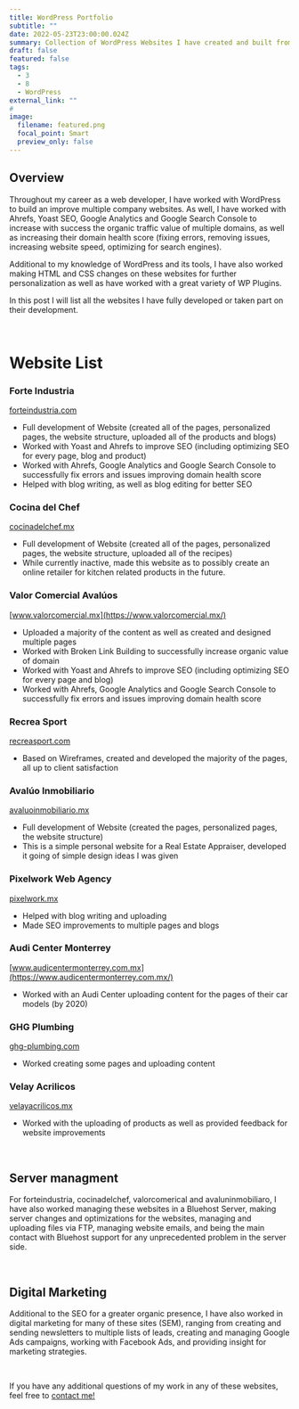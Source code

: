 ```yaml
---
title: WordPress Portfolio
subtitle: ""
date: 2022-05-23T23:00:00.024Z
summary: Collection of WordPress Websites I have created and built from scratch, or worked at uploading new content, fixing errors and issues, and optimizing for SEO and domain health scores.
draft: false
featured: false
tags:
  - 3
  - 8
  - WordPress
external_link: ""
# 
image:
  filename: featured.png
  focal_point: Smart
  preview_only: false
---
```


## Overview
Throughout my career as a web developer, I have worked with WordPress to build an improve multiple company websites. As well, I have worked with Ahrefs, Yoast SEO, Google Analytics and Google Search Console to increase with success the organic traffic value of multiple domains, as well as increasing their domain health score (fixing errors, removing issues, increasing website speed, optimizing for search engines).

Additional to my knowledge of WordPress and its tools, I have also worked making HTML and CSS changes on these websites for further personalization as well as have worked with a great variety of WP Plugins.

In this post I will list all the websites I have fully developed or taken part on their development.

<br/>

# Website List
### Forte Industria
[forteindustria.com](https://forteindustria.com/)
+ Full development of Website (created all of the pages, personalized pages, the website structure, uploaded all of the products and blogs)
+ Worked with Yoast and Ahrefs to improve SEO (including optimizing SEO for every page, blog and product)
+ Worked with Ahrefs, Google Analytics and Google Search Console to successfully fix errors and issues improving domain health score
+ Helped with blog writing, as well as blog editing for better SEO

### Cocina del Chef
[cocinadelchef.mx](https://cocinadelchef.mx/)
+ Full development of Website (created all of the pages, personalized pages, the website structure, uploaded all of the recipes)
+ While currently inactive, made this website as to possibly create an online retailer for kitchen related products in the future.

### Valor Comercial Avalúos
[www.valorcomercial.mx](https://www.valorcomercial.mx/)
+ Uploaded a majority of the content as well as created and designed multiple pages
+ Worked with Broken Link Building to successfully increase organic value of domain
+ Worked with Yoast and Ahrefs to improve SEO (including optimizing SEO for every page and blog)
+ Worked with Ahrefs, Google Analytics and Google Search Console to successfully fix errors and issues improving domain health score

### Recrea Sport
[recreasport.com](https://recreasport.com/)
+ Based on Wireframes, created and developed the majority of the pages, all up to client satisfaction

### Avalúo Inmobiliario
[avaluoinmobiliario.mx](https://avaluoinmobiliario.mx/)
+ Full development of Website (created the pages, personalized pages, the website structure)
+ This is a simple personal website for a Real Estate Appraiser, developed it going of simple design ideas I was given

### Pixelwork Web Agency
[pixelwork.mx](https://pixelwork.mx/)
+ Helped with blog writing and uploading
+ Made SEO improvements to multiple pages and blogs

### Audi Center Monterrey
[www.audicentermonterrey.com.mx](https://www.audicentermonterrey.com.mx/)
+ Worked with an Audi Center uploading content for the pages of their car models (by 2020)

### GHG Plumbing
[ghg-plumbing.com](https://ghg-plumbing.com/)
+ Worked creating some pages and uploading content

### Velay Acrilicos
[velayacrilicos.mx](https://velayacrilicos.mx/)
+ Worked with the uploading of products as well as provided feedback for website improvements

<br/>

## Server managment
For forteindustria, cocinadelchef, valorcomerical and avaluninmobiliaro, I have also worked managing these websites in a Bluehost Server, making server changes and optimizations for the websites, managing and uploading files via FTP, managing website emails, and being the main contact with Bluehost support for any unprecedented problem in the server side.

<br/>

## Digital Marketing
Additional to the SEO for a greater organic presence, I have also worked in digital marketing for many of these sites (SEM), ranging from creating and sending newsletters to multiple lists of leads, creating and managing Google Ads campaigns, working with Facebook Ads, and providing insight for marketing strategies.

<br/>

If you have any additional questions of my work in any of these websites, feel free to [contact me!](https://lcanoi.netlify.app/#contact)

